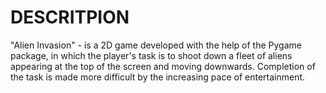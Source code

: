 # DESCRITPION
"Alien Invasion" - is a 2D game developed with the help of the Pygame package, in which the player's task is to shoot down a fleet of aliens appearing at the top of the screen and moving downwards. Completion of the task is made more difficult by the increasing pace of entertainment.

